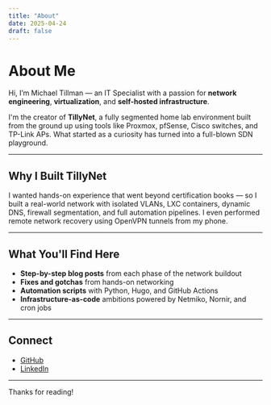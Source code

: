 ```yaml
---
title: "About"
date: 2025-04-24
draft: false
---
```


# About Me

Hi, I’m Michael Tillman — an IT Specialist with a passion for **network engineering**, **virtualization**, and **self-hosted infrastructure**.

I'm the creator of **TillyNet**, a fully segmented home lab environment built from the ground up using tools like Proxmox, pfSense, Cisco switches, and TP-Link APs. What started as a curiosity has turned into a full-blown SDN playground.

---

## Why I Built TillyNet

I wanted hands-on experience that went beyond certification books — so I built a real-world network with isolated VLANs, LXC containers, dynamic DNS, firewall segmentation, and full automation pipelines. I even performed remote network recovery using OpenVPN tunnels from my phone.

---

## What You'll Find Here

- **Step-by-step blog posts** from each phase of the network buildout
- **Fixes and gotchas** from hands-on networking
- **Automation scripts** with Python, Hugo, and GitHub Actions
- **Infrastructure-as-code** ambitions powered by Netmiko, Nornir, and cron jobs

---

## Connect

- [GitHub](https://github.com/michaeltilly)
- [LinkedIn](https://www.linkedin.com/in/michaeltillman7/)

---

Thanks for reading!
